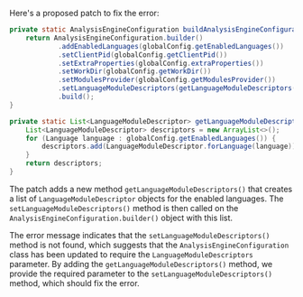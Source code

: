 Here's a proposed patch to fix the error:
```java
private static AnalysisEngineConfiguration buildAnalysisEngineConfiguration() {
    return AnalysisEngineConfiguration.builder()
            .addEnabledLanguages(globalConfig.getEnabledLanguages())
            .setClientPid(globalConfig.getClientPid())
            .setExtraProperties(globalConfig.extraProperties())
            .setWorkDir(globalConfig.getWorkDir())
            .setModulesProvider(globalConfig.getModulesProvider())
            .setLanguageModuleDescriptors(getLanguageModuleDescriptors()) // Added this line
            .build();
}

private static List<LanguageModuleDescriptor> getLanguageModuleDescriptors() {
    List<LanguageModuleDescriptor> descriptors = new ArrayList<>();
    for (Language language : globalConfig.getEnabledLanguages()) {
        descriptors.add(LanguageModuleDescriptor.forLanguage(language));
    }
    return descriptors;
}
```
The patch adds a new method `getLanguageModuleDescriptors()` that creates a list of `LanguageModuleDescriptor` objects for the enabled languages. The `setLanguageModuleDescriptors()` method is then called on the `AnalysisEngineConfiguration.builder()` object with this list.

The error message indicates that the `setLanguageModuleDescriptors()` method is not found, which suggests that the `AnalysisEngineConfiguration` class has been updated to require the `LanguageModuleDescriptors` parameter. By adding the `getLanguageModuleDescriptors()` method, we provide the required parameter to the `setLanguageModuleDescriptors()` method, which should fix the error.